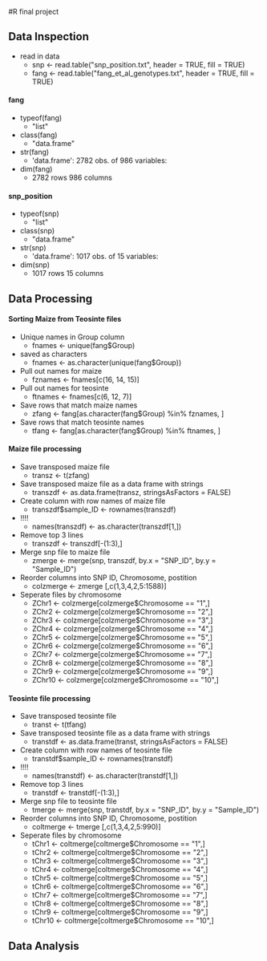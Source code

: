 #R final project
## Data Inspection
- read in data
  * snp <- read.table("snp_position.txt", header = TRUE, fill = TRUE)
  * fang <- read.table("fang_et_al_genotypes.txt", header = TRUE, fill = TRUE)
#### fang
- typeof(fang)
  * "list"
- class(fang)
  * "data.frame"
- str(fang)
  * 'data.frame':	2782 obs. of  986 variables:
- dim(fang)
  * 2782 rows 986 columns
#### snp_position
- typeof(snp)
  * "list"
- class(snp)
  * "data.frame"
- str(snp)
  * 'data.frame':	1017 obs. of  15 variables:
- dim(snp)
  * 1017 rows  15 columns
## Data Processing
#### Sorting Maize from Teosinte files
- Unique names in Group column
  * fnames <- unique(fang$Group)
- saved as characters
  * fnames <- as.character(unique(fang$Group))
- Pull out names for maize
  * fznames <- fnames[c(16, 14, 15)]
- Pull out names for teosinte
  * ftnames <- fnames[c(6, 12, 7)]
- Save rows that match maize names 
  * zfang <- fang[as.character(fang$Group) %in% fznames, ]
- Save rows that match teosinte names
  * tfang <- fang[as.character(fang$Group) %in% ftnames, ]
#### Maize file processing
- Save transposed maize file 
  * transz <- t(zfang)
- Save transposed maize file as a data frame with strings
  * transzdf <- as.data.frame(transz, stringsAsFactors = FALSE)
- Create column with row names of maize file
  * transzdf$sample_ID <- rownames(transzdf)
- !!!!
  * names(transzdf) <- as.character(transzdf[1,])
- Remove top 3 lines
  * transzdf <-  transzdf[-(1:3),]
- Merge snp file to maize file
  * zmerge <- merge(snp, transzdf, by.x = "SNP_ID", by.y = "Sample_ID")
- Reorder columns into SNP ID, Chromosome, postition
  * colzmerge <- zmerge [,c(1,3,4,2,5:1588)]
- Seperate files by chromosome
  * ZChr1 <- colzmerge[colzmerge$Chromosome == "1",]
  * ZChr2 <- colzmerge[colzmerge$Chromosome == "2",]
  * ZChr3 <- colzmerge[colzmerge$Chromosome == "3",]
  * ZChr4 <- colzmerge[colzmerge$Chromosome == "4",]
  * ZChr5 <- colzmerge[colzmerge$Chromosome == "5",]
  * ZChr6 <- colzmerge[colzmerge$Chromosome == "6",]
  * ZChr7 <- colzmerge[colzmerge$Chromosome == "7",]
  * ZChr8 <- colzmerge[colzmerge$Chromosome == "8",]
  * ZChr9 <- colzmerge[colzmerge$Chromosome == "9",]  
  * ZChr10 <- colzmerge[colzmerge$Chromosome == "10",] 
#### Teosinte file processing
- Save transposed teosinte file 
  * transt <- t(tfang)
- Save transposed teosinte file as a data frame with strings
  * transtdf <- as.data.frame(transt, stringsAsFactors = FALSE)
- Create column with row names of teosinte file
  * transtdf$sample_ID <- rownames(transtdf)
- !!!!
  * names(transtdf) <- as.character(transtdf[1,])
- Remove top 3 lines
  * transtdf <-  transtdf[-(1:3),]
- Merge snp file to teosinte file
  * tmerge <- merge(snp, transtdf, by.x = "SNP_ID", by.y = "Sample_ID")
- Reorder columns into SNP ID, Chromosome, postition
  * coltmerge <- tmerge [,c(1,3,4,2,5:990)]
- Seperate files by chromosome
  * tChr1 <- coltmerge[coltmerge$Chromosome == "1",]
  * tChr2 <- coltmerge[coltmerge$Chromosome == "2",]
  * tChr3 <- coltmerge[coltmerge$Chromosome == "3",]
  * tChr4 <- coltmerge[coltmerge$Chromosome == "4",]
  * tChr5 <- coltmerge[coltmerge$Chromosome == "5",]
  * tChr6 <- coltmerge[coltmerge$Chromosome == "6",]
  * tChr7 <- coltmerge[coltmerge$Chromosome == "7",]
  * tChr8 <- coltmerge[coltmerge$Chromosome == "8",]
  * tChr9 <- coltmerge[coltmerge$Chromosome == "9",]  
  * tChr10 <- coltmerge[coltmerge$Chromosome == "10",] 
## Data Analysis 